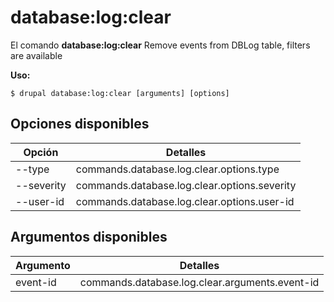 # database:log:clear
El comando **database:log:clear** Remove events from DBLog table, filters are available

**Uso:**
```
$ drupal database:log:clear [arguments] [options] 
```

## Opciones disponibles
Opción | Detalles
-------|-------------
--type | commands.database.log.clear.options.type
--severity | commands.database.log.clear.options.severity
--user-id | commands.database.log.clear.options.user-id

## Argumentos disponibles
Argumento | Detalles
---------|-------------
event-id | commands.database.log.clear.arguments.event-id
